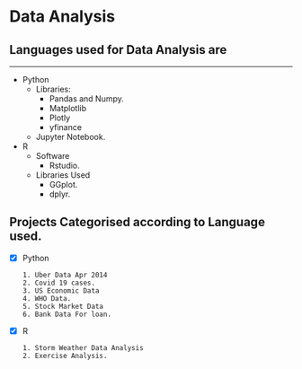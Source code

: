 # Data Analysis

## Languages used for Data Analysis are
---------------------------------------

- Python
    - Libraries:
        - Pandas and Numpy. 
        - Matplotlib
        - Plotly
        - yfinance
    - Jupyter Notebook.
- R
    - Software
        - Rstudio. 
    - Libraries Used
        - GGplot.
        - dplyr.

## Projects Categorised according to Language used.
- [x] Python
    ```
    1. Uber Data Apr 2014
    2. Covid 19 cases.
    3. US Economic Data
    4. WHO Data.
    5. Stock Market Data
    6. Bank Data For loan.
    ```
- [x] R
    ```
    1. Storm Weather Data Analysis
    2. Exercise Analysis.


